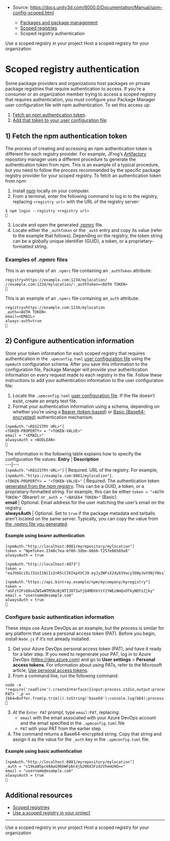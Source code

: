 * Source: https://docs.unity3d.com/6000.0/Documentation/Manual/upm-config-scoped.html

  * [Packages and package management](https://docs.unity3d.com/6000.0/Documentation/Manual/PackagesList.html)
  * [Scoped registries](https://docs.unity3d.com/6000.0/Documentation/Manual/upm-scoped.html)
  * Scoped registry authentication


[](https://docs.unity3d.com/6000.0/Documentation/Manual/upm-scoped-use.html)
Use a scoped registry in your project
[](https://docs.unity3d.com/6000.0/Documentation/Manual/upm-scoped-host.html)
Host a scoped registry for your organization
# Scoped registry authentication
Some package providers and organizations host packages on private package registries that require authentication to access.
If you’re a consumer or an organization member trying to access a scoped registry that requires authentication, you must configure your Package Manager user configuration file with npm authentication.
To set this access up:
  1. [Fetch an npm authentication token](https://docs.unity3d.com/6000.0/Documentation/Manual/upm-config-scoped.html#token).
  2. [Add that token to your user configuration file](https://docs.unity3d.com/6000.0/Documentation/Manual/upm-config-scoped.html#configfile).


## 1) Fetch the npm authentication token
The process of creating and accessing an npm authentication token is different for each registry provider. For example, JFrog’s [Artifactory](https://www.jfrog.com/confluence/display/JFROG/JFrog+Artifactory) repository manager uses a different procedure to generate the authentication token from npm. This is an example of a typical procedure, but you need to follow the process recommended by the specific package registry provider for your scoped registry.
To fetch an authentication token from npm:
  1. Install [npm](https://www.npmjs.com/get-npm) locally on your computer.
  2. From a terminal, enter the following command to log in to the registry, replacing `<registry url>` with the URL of the registry server:
```
$ npm login --registry <registry url>

```

  3. Locate and open the generated [.npmrc](https://docs.npmjs.com/files/npmrc) file. 
  4. Locate either the `_authToken` or the `_auth` entry and copy its value (refer to the example that follows).
Depending on the registry, the token string can be a globally unique identifier (GUID), a token, or a proprietary-formatted string.


### Examples of .npmrc files
This is an example of an `.npmrc` file containing an `_authToken` attribute:
```
registry=https://example.com:1234/mylocation/
//example.com:1234/mylocation/:_authToken=<AUTH TOKEN>

```

This is an example of an `.npmrc` file containing an`_auth` attribute:
```
registry=https://example.com:1234/mylocation
_auth=<AUTH TOKEN>
email=<EMAIL>
always-auth=true

```

## 2) Configure authentication information
Store your token information for each scoped registry that requires authentication in the `.upmconfig.toml` [user configuration file](https://docs.unity3d.com/6000.0/Documentation/Manual/upm-config-files.html) using the `npmAuth` configuration schema. After you save this information to the configuration file, Package Manager will provide your authentication information on every request made to each registry in the file.
Follow these instructions to add your authentication information to the user configuration file:
  1. Locate the `.upmconfig.toml` [user configuration file](https://docs.unity3d.com/6000.0/Documentation/Manual/upm-config-files.html). If the file doesn’t exist, create an empty text file.
  2. Format your authentication information using a schema, depending on whether you’re using a [Bearer (token-based)](https://docs.unity3d.com/6000.0/Documentation/Manual/upm-config-scoped.html#bearer-example) or [Basic (Base64-encrypted)](https://docs.unity3d.com/6000.0/Documentation/Manual/upm-config-scoped.html#configbasic) authentication mechanism.

```
[npmAuth."<REGISTRY URL>"]
<TOKEN-PROPERTY> = "<TOKEN-VALUE>"
email = "<EMAIL>"
alwaysAuth = <BOOLEAN>

```

The information in the following table explains how to specify the configuration file values:
**Entry** | **Description**  
---|---  
`[npmAuth."<REGISTRY-URL>"]` | Required. URL of the registry. For example, `[npmAuth."https://example.com:8081/mylocation"]`.  
`<TOKEN-PROPERTY> = "<TOKEN-VALUE>"` | Required. The authentication token [generated from the npm registry](https://docs.unity3d.com/6000.0/Documentation/Manual/upm-config-scoped.html#token). This can be a GUID, a token, or a proprietary-formatted string. For example, this can be either `token = "<AUTH TOKEN>"` (Bearer) or `_auth = "<BASE64 TOKEN>"` (Basic).  
**email** | Optional. Email address for the user matching the user’s email on the registry.  
**alwaysAuth** | Optional. Set to `true` if the package metadata and tarballs aren’t located on the same server. Typically, you can copy the value from [the .npmrc file you generated](https://docs.unity3d.com/6000.0/Documentation/Manual/upm-config-scoped.html#token).  
#### Example using bearer authentication
```
[npmAuth."http://localhost:8081/myrepository/mylocation"]
token = "NpmToken.2348c7ea-6f86-3dbe-86b6-f257e86569a8"
alwaysAuth = true

[npmAuth."http://localhost:4873"]
token = "eaJhbGciOiJIUzI1NiIsInR5cCI6IkpXVCJ9.eyJyZWFsX2dyb3VwcyI6WyJwYXNjYWxsIl0sIm5hbWUiOiJwYXNjYWxsIiwiZ3JvdXBzIjpbIn"

[npmAuth."https://api.bintray.example/npm/mycompany/myregistry"]
token = "aGFzY2FsbDo4ZWIwNTM5NzBjNTI3OTIwYjQ4MDVkYzY2YWEzNmQxOTkyNDYzZjky"
email = "username@example.com"
alwaysAuth = true

```

### Configure basic authentication information
These steps use Azure DevOps as an example, but the process is similar for any platform that uses a personal access token (PAT).
Before you begin, install `Node.js` if it’s not already installed.
  1. Get your Azure DevOps personal access token (PAT), and have it ready for a later step. If you need to regenerate your PAT, log in to Azure DevOps (<https://dev.azure.com>) and go to **User settings** > **Personal access tokens**. For information about using PATs, refer to the Microsoft article, [Use personal access tokens](https://learn.microsoft.com/en-us/azure/devops/organizations/accounts/use-personal-access-tokens-to-authenticate).
  2. From a command line, run the following command:
```
node -e "require('readline').createInterface({input:process.stdin,output:process.stdout,historySize:0}).question('Enter PAT> ',p => {b64=Buffer.from(p.trim()).toString('base64');console.log(b64);process.exit();})"

```

  3. At the `Enter PAT` prompt, type `email:PAT`, replacing:
     * `email` with the email associated with your Azure DevOps account and the email specified in the `.upmconfig.toml` file
     * `PAT` with your PAT from the earlier step
  4. The command returns a Base64-encrypted string. Copy that string and assign it as the value for the `_auth` key in the `.upmconfig.toml` file.


#### Example using basic authentication
```
[npmAuth."http://localhost:8081/myrepository/mylocation"]
_auth = "c19kaW5pcm9AaG90bWFpbC4jb206d3FzdzVhemU9Q=="
email = "username@example.com"
alwaysAuth = true

```

## Additional resources
  * [Scoped registries](https://docs.unity3d.com/6000.0/Documentation/Manual/upm-scoped.html)
  * [Use a scoped registry in your project](https://docs.unity3d.com/6000.0/Documentation/Manual/upm-scoped-use.html)


* * *
[](https://docs.unity3d.com/6000.0/Documentation/Manual/upm-scoped-use.html)
Use a scoped registry in your project
[](https://docs.unity3d.com/6000.0/Documentation/Manual/upm-scoped-host.html)
Host a scoped registry for your organization
